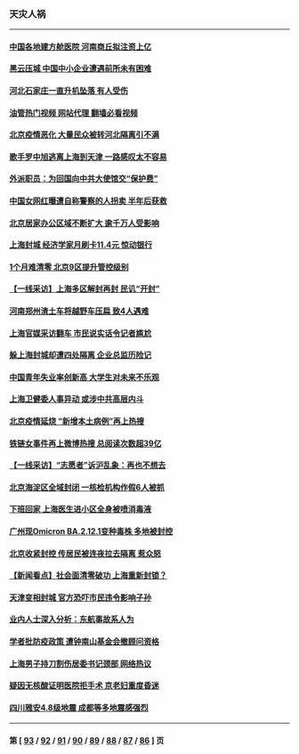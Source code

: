 ### 天灾人祸
---
#### [中国各地建方舱医院 河南商丘拟注资上亿](../../pages/ncid280/n13743837.md?05250045) 
#### [黑云压城 中国中小企业遭遇前所未有困难](../../pages/ncid280/n13744053.md?05250045) 
#### [河北石家庄一直升机坠落 有人受伤](../../pages/ncid280/n13744147.md?05250045) 
#### [油管热门视频 网站代理 翻墙必看视频](http://209.222.30.114:81/youtube.html?05250045)
#### [北京疫情恶化 大量民众被转河北隔离引不满](../../pages/ncid280/n13744036.md?05250045) 
#### [歌手罗中旭逃离上海到天津 一路感叹太不容易](../../pages/ncid280/n13743774.md?05250045) 
#### [外派职员：为回国向中共大使馆交“保护费”](../../pages/ncid280/n13743724.md?05250045) 
#### [中国女网红曝遭自称警察的人拐卖 半年后获救](../../pages/ncid280/n13743517.md?05250045) 
#### [北京居家办公区域不断扩大 逾千万人受影响](../../pages/ncid280/n13743437.md?05250045) 
#### [上海封城 经济学家月刷卡11.4元 惊动银行](../../pages/ncid280/n13743344.md?05250045) 
#### [1个月难清零 北京9区提升管控级别](../../pages/ncid280/n13743161.md?05250045) 
#### [【一线采访】上海多区解封再封 民讥“开封”](../../pages/ncid280/n13743050.md?05250045) 
#### [河南郑州渣土车将越野车压扁 致4人遇难](../../pages/ncid280/n13743166.md?05250045) 
#### [上海官媒采访翻车 市民说实话令记者尴尬](../../pages/ncid280/n13743010.md?05250045) 
#### [躲上海封城却遭四处隔离 企业总监历险记](../../pages/ncid280/n13742979.md?05250045) 
#### [中国青年失业率创新高 大学生对未来不乐观](../../pages/ncid280/n13742969.md?05250045) 
#### [上海卫健委人事异动 或涉中共高层内斗](../../pages/ncid280/n13742964.md?05250045) 
#### [北京疫情延烧 “新增本土病例”再上热搜](../../pages/ncid280/n13742817.md?05250045) 
#### [铁链女事件再上微博热搜 总阅读次数超39亿](../../pages/ncid280/n13742497.md?05250045) 
#### [【一线采访】“志愿者”诉沪乱象：再也不想去](../../pages/ncid280/n13742250.md?05250045) 
#### [北京海淀区全域封闭 一核检机构作假6人被抓](../../pages/ncid280/n13742147.md?05250045) 
#### [下班回家 上海医生进小区全身被喷消毒液](../../pages/ncid280/n13742114.md?05250045) 
#### [广州现Omicron BA.2.12.1变种毒株 多地被封控](../../pages/ncid280/n13742084.md?05250045) 
#### [北京收紧封控 传居民被连夜拉去隔离 惹众怒](../../pages/ncid280/n13741578.md?05250045) 
#### [【新闻看点】社会面清零破功 上海重新封锁？](../../pages/ncid280/n13741869.md?05250045) 
#### [天津变相封城 官方恐吓市民违令影响子孙](../../pages/ncid280/n13741822.md?05250045) 
#### [业内人士深入分析：东航事故系人为](../../pages/ncid280/n13741672.md?05250045) 
#### [学者批防疫政策 遭钟南山基金会撤顾问资格](../../pages/ncid280/n13741527.md?05250045) 
#### [上海男子持刀割伤居委书记颈部 网络热议](../../pages/ncid280/n13741445.md?05250045) 
#### [疑因无核酸证明医院拒手术 京老妇重度昏迷](../../pages/ncid280/n13741364.md?05250045) 
#### [四川雅安4.8级地震 成都等多地震感强烈](../../pages/ncid280/n13741156.md?05250045) 

---
#### 第 [ [93](./93.md?05250045) / [92](./92.md?05250045) / [91](./91.md?05250045) / [90](./90.md?05250045) / [89](./89.md?05250045) / [88](./88.md?05250045) / [87](./87.md?05250045) / [86](./86.md?05250045) ] 页
